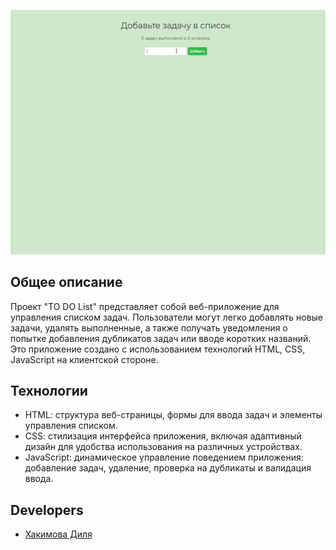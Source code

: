 ![](https://github.com/eexxiist/todo_list/blob/main/todo.gif)
## Общее описание

Проект "TO DO List" представляет собой веб-приложение для управления списком задач. Пользователи могут легко добавлять новые задачи, удалять выполненные, а также получать уведомления о попытке добавления дубликатов задач или вводе коротких названий. Это приложение создано с использованием технологий HTML, CSS, JavaScript на клиентской стороне.

## Технологии

+ HTML: cтруктура веб-страницы, формы для ввода задач и элементы управления списком.
+ CSS: cтилизация интерфейса приложения, включая адаптивный дизайн для удобства использования на различных устройствах.
+ JavaScript: динамическое управление поведением приложения: добавление задач, удаление, проверка на дубликаты и валидация ввода.


## Developers

- [Хакимова Диля](https://github.com/eexxiist)
